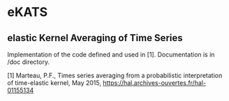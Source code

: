 # eKATS
## elastic Kernel Averaging of Time Series

Implementation of the code defined and used in [1]. Documentation is in /doc directory.

[1] Marteau, P.F., Times series averaging from a probabilistic interpretation of time-elastic kernel, May 2015, https://hal.archives-ouvertes.fr/hal-01155134

